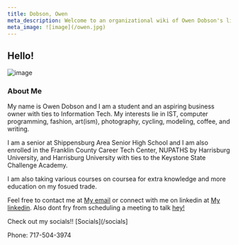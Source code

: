 ```yaml
---
title: Dobson, Owen
meta_description: Welcome to an organizational wiki of Owen Dobson's life.
meta_image: ![image](/owen.jpg)
---
```


## Hello!

![image](/owen.jpg)

### About Me

My name is Owen Dobson and I am a student and an aspiring business owner with ties to Information Tech. My interests lie in IST, computer programming, fashion, art(ism), photography, cycling, modeling, coffee, and writing. 

I am a senior at Shippensburg Area Senior High School and I am also enrolled in the Franklin County Career Tech Center, NUPATHS by Harrisburg University, and Harrisburg University with ties to the Keystone State Challenge Academy.

I am also taking various courses on coursea for extra knowledge and more education on my fosued trade.

Feel free to contact me at [My email](https://bettermailto.com/user/665dc15009f522f94c4e9618) or connect with me on linkedin at [My linkedin](https://linkedin.com/in/owendob23). Also dont fry from scheduling a meeting to talk [hey!](https://calendar.app.google/iFXJjeVrRZVM4HFH8)


Check out my socials!! [Socials](/socials]

Phone: 717-504-3974
